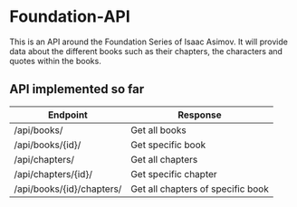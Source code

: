 # Foundation-API

This is an API around the Foundation Series of Isaac Asimov. It will provide data about the different books such as their
chapters, the characters and quotes within the books. 

## API implemented so far


| Endpoint | Response |
| --- | --- |
| /api/books/ | Get all books |
| /api/books/{id}/ | Get specific book |
| /api/chapters/ | Get all chapters | 
| /api/chapters/{id}/ | Get specific chapter |
| /api/books/{id}/chapters/ | Get all chapters of specific book |

